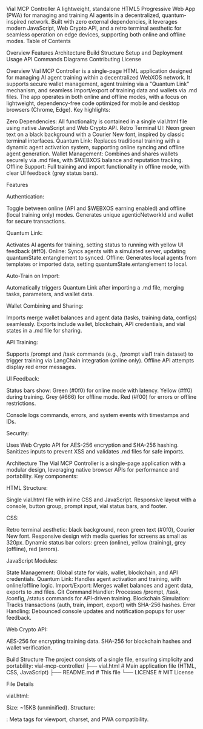 Vial MCP Controller
A lightweight, standalone HTML5 Progressive Web App (PWA) for managing and training AI agents in a decentralized, quantum-inspired network. Built with zero external dependencies, it leverages modern JavaScript, Web Crypto API, and a retro terminal aesthetic for seamless operation on edge devices, supporting both online and offline modes.
Table of Contents

Overview
Features
Architecture
Build Structure
Setup and Deployment
Usage
API Commands
Diagrams
Contributing
License

Overview
Vial MCP Controller is a single-page HTML application designed for managing AI agent training within a decentralized WebXOS network. It supports secure wallet management, agent training via a "Quantum Link" mechanism, and seamless import/export of training data and wallets via .md files. The app operates in both online and offline modes, with a focus on lightweight, dependency-free code optimized for mobile and desktop browsers (Chrome, Edge).
Key highlights:

Zero Dependencies: All functionality is contained in a single vial.html file using native JavaScript and Web Crypto API.
Retro Terminal UI: Neon green text on a black background with a Courier New font, inspired by classic terminal interfaces.
Quantum Link: Replaces traditional training with a dynamic agent activation system, supporting online syncing and offline agent generation.
Wallet Management: Combines and shares wallets securely via .md files, with $WEBXOS balance and reputation tracking.
Offline Support: Full training and import functionality in offline mode, with clear UI feedback (grey status bars).

Features

Authentication:

Toggle between online (API and $WEBXOS earning enabled) and offline (local training only) modes.
Generates unique agenticNetworkId and wallet for secure transactions.


Quantum Link:

Activates AI agents for training, setting status to running with yellow UI feedback (#ff0).
Online: Syncs agents with a simulated server, updating quantumState.entanglement to synced.
Offline: Generates local agents from templates or imported data, setting quantumState.entanglement to local.


Auto-Train on Import:

Automatically triggers Quantum Link after importing a .md file, merging tasks, parameters, and wallet data.


Wallet Combining and Sharing:

Imports merge wallet balances and agent data (tasks, training data, configs) seamlessly.
Exports include wallet, blockchain, API credentials, and vial states in a .md file for sharing.


API Training:

Supports /prompt and /task commands (e.g., /prompt vial1 train dataset) to trigger training via LangChain integration (online only).
Offline API attempts display red error messages.


UI Feedback:

Status bars show:
Green (#0f0) for online mode with latency.
Yellow (#ff0) during training.
Grey (#666) for offline mode.
Red (#f00) for errors or offline restrictions.


Console logs commands, errors, and system events with timestamps and IDs.


Security:

Uses Web Crypto API for AES-256 encryption and SHA-256 hashing.
Sanitizes inputs to prevent XSS and validates .md files for safe imports.



Architecture
The Vial MCP Controller is a single-page application with a modular design, leveraging native browser APIs for performance and portability. Key components:

HTML Structure:

Single vial.html file with inline CSS and JavaScript.
Responsive layout with a console, button group, prompt input, vial status bars, and footer.


CSS:

Retro terminal aesthetic: black background, neon green text (#0f0), Courier New font.
Responsive design with media queries for screens as small as 320px.
Dynamic status bar colors: green (online), yellow (training), grey (offline), red (errors).


JavaScript Modules:

State Management: Global state for vials, wallet, blockchain, and API credentials.
Quantum Link: Handles agent activation and training, with online/offline logic.
Import/Export: Merges wallet balances and agent data, exports to .md files.
Git Command Handler: Processes /prompt, /task, /config, /status commands for API-driven training.
Blockchain Simulation: Tracks transactions (auth, train, import, export) with SHA-256 hashes.
Error Handling: Debounced console updates and notification popups for user feedback.


Web Crypto API:

AES-256 for encrypting training data.
SHA-256 for blockchain hashes and wallet verification.



Build Structure
The project consists of a single file, ensuring simplicity and portability:
vial-mcp-controller/
├── vial.html        # Main application file (HTML, CSS, JavaScript)
├── README.md        # This file
└── LICENSE          # MIT License

File Details

vial.html:

Size: ~15KB (unminified).
Structure:
<head>: Meta tags for viewport, charset, and PWA compatibility.
<style>: Inline CSS for retro UI, responsive design, and dynamic status bars.
<body>: Console (<div id="console">), buttons, prompt input, status bars, footer, and hidden file input.
<script>: Inline JavaScript with agent templates, state management, and core functionality.


Dependencies: None (uses native browser APIs: Web Crypto, File API, localStorage).
Version: v2.7 (August 2025).


README.md:

Comprehensive documentation with setup, usage, and diagrams.
Deployable to GitHub Pages or Netlify for instant access.



Setup and Deployment
Prerequisites

Modern browser (Chrome 120+, Edge 120+).
Optional: HTTPS server for online mode (e.g., Netlify, GitHub Pages).
No external dependencies or build tools required.

Local Development

Clone the repository:git clone https://github.com/your-username/vial-mcp-controller.git
cd vial-mcp-controller


Open vial.html in a browser:open vial.html

Or serve locally using a simple HTTP server:python3 -m http.server 8000

Access at http://localhost:8000/vial.html.

Deployment

Netlify:

Drag and drop vial.html into Netlify's deployment interface.
Set custom headers for correct MIME type:/*.html
  Content-Type: text/html


Deploy as a single-file PWA.


GitHub Pages:

Push to a gh-pages branch:git add vial.html
git commit -m "Deploy Vial MCP Controller"
git push origin main


Enable GitHub Pages in repository settings, pointing to gh-pages or main.


Custom Headers:

Ensure Content-Type: text/html for vial.html.
Optional: Add Content Security Policy (CSP) for enhanced security:<meta http-equiv="Content-Security-Policy" content="default-src 'self'; script-src 'self'; style-src 'self';">





Usage

Open the App:

Load vial.html in a supported browser.
The UI displays a console, buttons (Authenticate, Void, Troubleshoot, Quantum Link, Export, Import, API Access), prompt input, status bars, and footer.


Authenticate:

Click Authenticate to choose online or offline mode.
Online: Enables API access and $WEBXOS earning.
Offline: Enables local training, with grey status bars (#666).


Quantum Link:

Click Quantum Link to activate agents:
Online: Syncs agents, sets yellow status bars (#ff0).
Offline: Generates local agents, keeps grey status bars.


First-time users: Initializes new wallet and agents automatically.


Import/Export:

Import: Click Import, select a .md file, and auto-train agents with merged wallet and data.
Export: Click Export to download a .md file with wallet, blockchain, API credentials, and vial data for sharing.


API Training:

In online mode, enter commands in the prompt input (e.g., /prompt vial1 train dataset).
Click API Access to generate/view credentials for LangChain integration.


Troubleshoot:

Click Troubleshoot to log system stats and blockchain integrity.


Void:

Click Void to reset all data (vials, wallet, blockchain).



Example Workflow

Authenticate in online mode.
Run /prompt vial1 train dataset to train vial1.
Export data to vial_wallet_export_*.md.
Share the .md file with another user.
They import it, combining wallets, and click Quantum Link to continue training.

API Commands
The app supports git-style commands for API-driven training (online mode only):



Command
Description
Example



/help
Lists available commands
/help


/prompt <vial> <text>
Sends a training prompt to a vial
/prompt vial1 train dataset


/task <vial> <task>
Assigns a task to a vial
/task vial2 optimize_model


/config <vial> <key> <value>
Sets a vial configuration
/config vial3 lr 0.01


/status
Shows vial statuses
/status


Note: Commands containing "train" or "optimize" trigger Quantum Link automatically.
Diagrams
System Architecture
graph TD
    A[Browser] -->|Loads| B[vial.html]
    B --> C[HTML Structure]
    B --> D[CSS (Retro UI)]
    B --> E[JavaScript Modules]
    C --> F[Console]
    C --> G[Button Group]
    C --> H[Prompt Input]
    C --> I[Status Bars]
    C --> J[Footer]
    D --> K[Neon Green Theme]
    D --> L[Responsive Design]
    E --> M[State Management]
    E --> N[Quantum Link]
    E --> O[Import/Export]
    E --> P[Git Command Handler]
    E --> Q[Blockchain Simulation]
    E --> R[Web Crypto API]
    M --> S[Vials]
    M --> T[Wallet]
    M --> U[Blockchain]
    M --> V[API Credentials]
    N -->|Online| W[Agent Sync]
    N -->|Offline| X[Local Agent Generation]
    O --> Y[Markdown .md]
    P -->|API Training| N
    Q --> R
    R -->|AES-256| Z[Encryption]
    R -->|SHA-256| AA[Hashing]

Workflow
sequenceDiagram
    actor User
    participant Browser
    participant VialMCP
    participant Blockchain
    User->>Browser: Open vial.html
    Browser->>VialMCP: Load HTML, CSS, JS
    User->>VialMCP: Click Authenticate
    VialMCP->>Blockchain: Add auth block
    VialMCP->>User: Choose online/offline
    User->>VialMCP: Click Quantum Link
    alt Online Mode
        VialMCP->>Blockchain: Add train block
        VialMCP->>VialMCP: Sync agents (yellow UI)
    else Offline Mode
        VialMCP->>VialMCP: Generate local agents (grey UI)
    end
    User->>VialMCP: Import .md file
    VialMCP->>Blockchain: Add import block
    VialMCP->>VialMCP: Merge wallet, train agents
    User->>VialMCP: Enter /prompt vial1 train dataset
    alt Online Mode
        VialMCP->>Blockchain: Add command block
        VialMCP->>VialMCP: Train vial1 (yellow UI)
    else Offline Mode
        VialMCP->>User: Show error (red UI)
    end
    User->>VialMCP: Click Export
    VialMCP->>Blockchain: Add export block
    VialMCP->>User: Download .md file

UI Layout
graph TD
    A[Body] --> B[H1: Vial MCP Controller]
    A --> C[Console (#console)]
    A --> D[Error Notification (#error-notification)]
    A --> E[API Popup (#api-popup)]
    A --> F[Button Group (.button-group)]
    A --> G[Prompt Input (#prompt-input)]
    A --> H[Vial Status Bars (#vial-status-bars)]
    A --> I[Footer]
    A --> J[File Input (#file-input, hidden)]
    F --> K[Authenticate]
    F --> L[Void]
    F --> M[Troubleshoot]
    F --> N[Quantum Link]
    F --> O[Export]
    F --> P[Import]
    F --> Q[API Access]
    H --> R[Vial 1]
    H --> S[Vial 2]
    H --> T[Vial 3]
    H --> U[Vial 4]

Contributing
Contributions are welcome! To contribute:

Fork the repository.
Create a feature branch (git checkout -b feature/your-feature).
Commit changes (git commit -m "Add your feature").
Push to the branch (git push origin feature/your-feature).
Open a pull request with detailed descriptions.

Please ensure:

Code remains dependency-free and lightweight.
Maintains retro terminal aesthetic (neon green, black background, Courier New).
Tests pass on Chrome and Edge (120+).
No external libraries beyond native browser APIs.

License
MIT License. See LICENSE for details.
